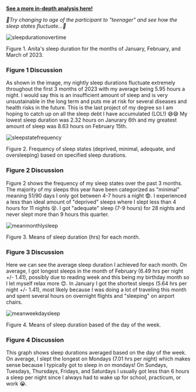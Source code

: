 **[See a more in-depth analysis here!](https://github.com/anitawestfalewski/KNES381FINALPROJ/files/11206831/KNES381finalprojectexcel.xlsx)**
<p> <em> 👀Try changing to age of the participant to "teenager" and see how the sleep states fluctuate...👀</em> </p>

![sleepdurationovertime](https://user-images.githubusercontent.com/130501959/231295793-402702e4-18bd-4505-b635-ab452ce87c3a.jpg)
<p> Figure 1. Anita's sleep duration for the months of January, February, and March of 2023. </p>

### Figure 1 Discussion
As shown in the image, my nightly sleep durations fluctuate extremely throughout the first 3 months of 2023 with my average being 5.95 hours a night. I would say this is an insufficient amount of sleep and is very unsustainable in the long term and puts me at risk for several diseases and health risks in the future. This is the last project of my degree so I am hoping to catch up on all the sleep debt I have accumulated (LOL!) 😅😅 My lowest sleep duration was 2.32 hours on Janurary 6th and my greatest amount of sleep was 8.63 hours on February 15th. 

![sleepstatefrequency](https://user-images.githubusercontent.com/130501959/231295862-86d80bbb-a4f1-455a-9e42-852fa7a56f31.jpg)
<p> Figure 2. Frequency of sleep states (deprived, minimal, adequate, and oversleeping) based on specified sleep durations. </p>

### Figure 2 Discussion
Figure 2 shows the frequency of my sleep states over the past 3 months. The majority of my sleeps this year have been categorized as "minimal" meaning 51/90 days I only got between 4-7 hours a night 😨. I experienced a less than ideal amount of "deprived" sleeps where I slept less than 4 hours for 11 nights 😵. I got "adequate" sleep (7-9 hours) for 28 nights and never slept more than 9 hours this quarter.

![meanmonthlysleep](https://user-images.githubusercontent.com/130501959/231344307-41b30943-0f36-419e-8c0e-bf77cd9c4530.jpg)
<p> Figure 3. Means of sleep duration (hrs) for each month. </p>

### Figure 3 Discussion
Here we can see the average sleep duration I achieved for each month. On average, I got longest sleeps in the month of February (6.49 hrs per night +/- 1.41), possibly due to reading week and this being my birthday month so I let myself relax more 😊. In January I got the shortest sleeps (5.64 hrs per night +/- 1.41), most likely because I was doing a lot of traveling this month and spent several hours on overnight flights and "sleeping" on airport chairs.

![meanweekdaysleep](https://user-images.githubusercontent.com/130501959/231344399-4d43a8b5-1273-4867-b5cf-47dbceffa7f6.jpg)
<p> Figure 4. Means of sleep duration based of the day of the week. </p>

### Figure 4 Discussion
This graph shows sleep durations averaged based on the day of the week. On average, I slept the longest on Mondays (7.01 hrs per night) which makes sense because I typically got to sleep in on mondays! On Sundays, Tuesdays, Thursdays, Fridays, and Saturdays I usually got less than 6 hours a sleep per night since I always had to wake up for school, practicum, or work 😭.


